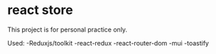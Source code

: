 # react store
 This project is for personal practice only.

Used:
-Reduxjs/toolkit
-react-redux
-react-router-dom
-mui
-toastify
